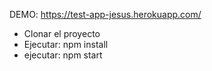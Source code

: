 
DEMO: https://test-app-jesus.herokuapp.com/
- Clonar el proyecto
- Ejecutar: npm install
- ejecutar: npm start



